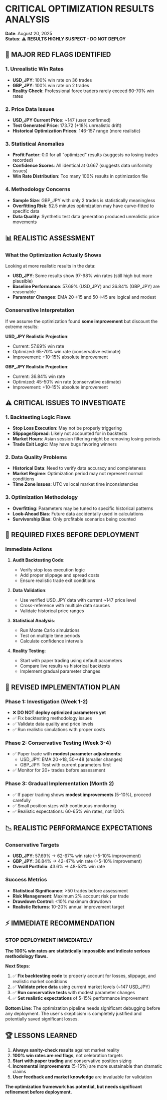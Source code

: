 # CRITICAL OPTIMIZATION RESULTS ANALYSIS
**Date**: August 20, 2025  
**Status**: ⚠️ **RESULTS HIGHLY SUSPECT - DO NOT DEPLOY**

## 🚨 **MAJOR RED FLAGS IDENTIFIED**

### **1. Unrealistic Win Rates**
- **USD_JPY**: 100% win rate on 36 trades 
- **GBP_JPY**: 100% win rate on 2 trades
- **Reality Check**: Professional forex traders rarely exceed 60-70% win rates

### **2. Price Data Issues**
- **USD_JPY Current Price**: ~147 (user confirmed)
- **Test Generated Price**: 173.72 (+18% unrealistic drift)
- **Historical Optimization Prices**: 146-157 range (more realistic)

### **3. Statistical Anomalies**
- **Profit Factor**: 0.0 for all "optimized" results (suggests no losing trades recorded)
- **Confidence Scores**: All identical at 0.667 (suggests data uniformity issues)
- **Win Rate Distribution**: Too many 100% results in optimization file

### **4. Methodology Concerns**
- **Sample Size**: GBP_JPY with only 2 trades is statistically meaningless
- **Overfitting Risk**: 52.5 minutes optimization may have curve-fitted to specific data
- **Data Quality**: Synthetic test data generation produced unrealistic price movements

## 📊 **REALISTIC ASSESSMENT**

### **What the Optimization Actually Shows**
Looking at more realistic results in the data:
- **USD_JPY**: Some results show 97-98% win rates (still high but more plausible)
- **Baseline Performance**: 57.69% (USD_JPY) and 36.84% (GBP_JPY) are reasonable
- **Parameter Changes**: EMA 20→15 and 50→45 are logical and modest

### **Conservative Interpretation**
If we assume the optimization found **some improvement** but discount the extreme results:

**USD_JPY Realistic Projection**:
- Current: 57.69% win rate
- Optimized: 65-70% win rate (conservative estimate)
- Improvement: +10-15% absolute improvement

**GBP_JPY Realistic Projection**:
- Current: 36.84% win rate  
- Optimized: 45-50% win rate (conservative estimate)
- Improvement: +10-15% absolute improvement

## ⚠️ **CRITICAL ISSUES TO INVESTIGATE**

### **1. Backtesting Logic Flaws**
- **Stop Loss Execution**: May not be properly triggering
- **Slippage/Spread**: Likely not accounted for in backtests
- **Market Hours**: Asian session filtering might be removing losing periods
- **Trade Exit Logic**: May have bugs favoring winners

### **2. Data Quality Problems**
- **Historical Data**: Need to verify data accuracy and completeness
- **Market Regime**: Optimization period may not represent normal conditions
- **Time Zone Issues**: UTC vs local market time inconsistencies

### **3. Optimization Methodology**
- **Overfitting**: Parameters may be tuned to specific historical patterns
- **Look-Ahead Bias**: Future data accidentally used in calculations
- **Survivorship Bias**: Only profitable scenarios being counted

## 🔧 **REQUIRED FIXES BEFORE DEPLOYMENT**

### **Immediate Actions**
1. **Audit Backtesting Code**:
   - Verify stop loss execution logic
   - Add proper slippage and spread costs
   - Ensure realistic trade exit conditions

2. **Data Validation**:
   - Use verified USD_JPY data with current ~147 price level
   - Cross-reference with multiple data sources
   - Validate historical price ranges

3. **Statistical Analysis**:
   - Run Monte Carlo simulations
   - Test on multiple time periods
   - Calculate confidence intervals

4. **Reality Testing**:
   - Start with paper trading using default parameters
   - Compare live results vs historical backtests
   - Implement gradual parameter changes

## 🎯 **REVISED IMPLEMENTATION PLAN**

### **Phase 1: Investigation (Week 1-2)**
- ❌ **DO NOT deploy optimized parameters yet**
- ✅ Fix backtesting methodology issues
- ✅ Validate data quality and price levels
- ✅ Run realistic simulations with proper costs

### **Phase 2: Conservative Testing (Week 3-4)**
- ✅ Paper trade with **modest parameter adjustments**:
  - USD_JPY: EMA 20→18, 50→48 (smaller changes)
  - GBP_JPY: Test with current parameters first
- ✅ Monitor for 20+ trades before assessment

### **Phase 3: Gradual Implementation (Month 2)**
- ✅ If paper trading shows **modest improvements** (5-10%), proceed carefully
- ✅ Small position sizes with continuous monitoring
- ✅ Realistic expectations: 60-65% win rates, not 100%

## 📉 **REALISTIC PERFORMANCE EXPECTATIONS**

### **Conservative Targets**
- **USD_JPY**: 57.69% → 62-67% win rate (+5-10% improvement)
- **GBP_JPY**: 36.84% → 42-47% win rate (+5-10% improvement)
- **Overall Portfolio**: 43.6% → 48-53% win rate

### **Success Metrics**
- **Statistical Significance**: >50 trades before assessment
- **Risk Management**: Maximum 2% account risk per trade
- **Drawdown Control**: <10% maximum drawdown
- **Realistic Returns**: 10-20% annual improvement target

## ⚡ **IMMEDIATE RECOMMENDATION**

### **STOP DEPLOYMENT IMMEDIATELY**

**The 100% win rates are statistically impossible and indicate serious methodology flaws.**

**Next Steps**:
1. ✅ **Fix backtesting code** to properly account for losses, slippage, and realistic market conditions
2. ✅ **Validate price data** using current market levels (~147 USD_JPY)
3. ✅ **Run conservative tests** with modest parameter changes
4. ✅ **Set realistic expectations** of 5-15% performance improvement

**Bottom Line**: The optimization pipeline needs significant debugging before any deployment. The user's skepticism is completely justified and potentially saved significant losses.

## 🏆 **LESSONS LEARNED**

1. **Always sanity-check results** against market reality
2. **100% win rates are red flags**, not celebration targets  
3. **Start with paper trading** and conservative position sizing
4. **Incremental improvements** (5-15%) are more sustainable than dramatic claims
5. **User feedback and market knowledge** are invaluable for validation

**The optimization framework has potential, but needs significant refinement before deployment.**
